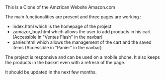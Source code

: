This is a Clone of the Amzrican Website Amazon.com

The main functionalities are present and three pages are working : 

- index.html which is the homepage of the project
- zamazor_buy.html which allows the user to add products in his cart (Accessible in "Ventes Flash" in the navbar)
- panier.html which allows the management of the cart and the saved items (Accessible in "Panier" in the navbar)

The project is responsive and can be used on a mobile phone. It also keeps the products in the basket even with a refresh of the page.

It should be updated in the next few months.
